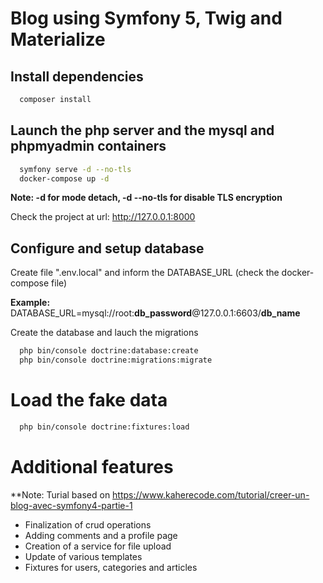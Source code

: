 # Blog using Symfony 5, Twig and Materialize

## Install dependencies

```bash
  composer install
```

## Launch the php server and the mysql and phpmyadmin containers

```bash
  symfony serve -d --no-tls
  docker-compose up -d
```

**Note: -d for mode detach, -d --no-tls for disable TLS encryption**

Check the project at url: http://127.0.0.1:8000

## Configure and setup database

Create file ".env.local" and inform the DATABASE_URL (check the docker-compose file)

**Example:** DATABASE_URL=mysql://root:**db_password**@127.0.0.1:6603/**db_name**

Create the database and lauch the migrations

```bash
  php bin/console doctrine:database:create
  php bin/console doctrine:migrations:migrate
```

# Load the fake data 

```bash
  php bin/console doctrine:fixtures:load
```

# Additional features

**Note: Turial based on https://www.kaherecode.com/tutorial/creer-un-blog-avec-symfony4-partie-1

* Finalization of crud operations
* Adding comments and a profile page
* Creation of a service for file upload
* Update of various templates
* Fixtures for users, categories and articles
